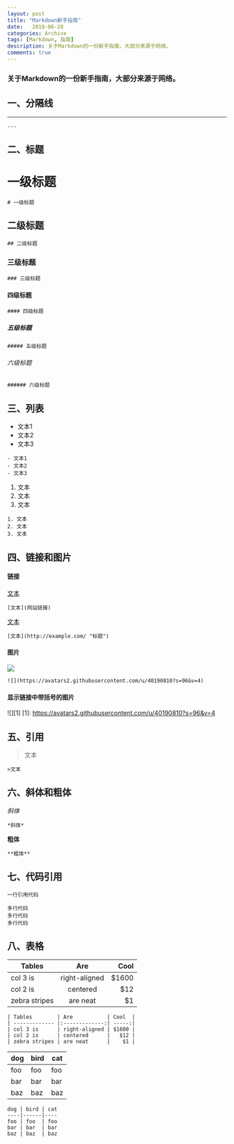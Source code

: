 ```yaml
---
layout: post
title: "Markdown新手指南"
date:   2018-06-28
categories: Archive
tags: [Markdown, 指南]
description: 关于Markdown的一份新手指南，大部分来源于网络。
comments: true
---
```


### 关于Markdown的一份新手指南，大部分来源于网络。

## 一、分隔线


---
`---`


## 二、标题


# 一级标题
`# 一级标题`
## 二级标题
`## 二级标题`
### 三级标题
`### 三级标题`
#### 四级标题
`#### 四级标题`
##### 五级标题
`##### 五级标题`
###### 六级标题
`###### 六级标题`


## 三、列表


- 文本1
- 文本2
- 文本3
```
- 文本1
- 文本2
- 文本3
```
1. 文本
2. 文本
3. 文本
```
1. 文本
2. 文本
3. 文本
```


## 四、链接和图片


#### 链接
[文本](网站链接)

`[文本](网站链接)`

[文本](http://example.com/ "标题")

`[文本](http://example.com/ "标题")`

#### 图片
![](https://avatars2.githubusercontent.com/u/40190810?s=96&v=4)

`![](https://avatars2.githubusercontent.com/u/40190810?s=96&v=4)`

#### 显示链接中带括号的图片
![][1]
[1]: https://avatars2.githubusercontent.com/u/40190810?s=96&v=4


## 五、引用


>文本

`>文本`


## 六、斜体和粗体


*斜体*

`*斜体*`

**粗体**

`**粗体**`


## 七、代码引用


`一行引用代码`

```
多行代码
多行代码
多行代码
```

## 八、表格


| Tables        | Are           | Cool  |
| ------------- |:-------------:| -----:|
| col 3 is      | right-aligned | $1600 |
| col 2 is      | centered      |   $12 |
| zebra stripes | are neat      |    $1 |
   
```
| Tables        | Are           | Cool  |
| ------------- |:-------------:| -----:|
| col 3 is      | right-aligned | $1600 |
| col 2 is      | centered      |   $12 |
| zebra stripes | are neat      |    $1 |
```

dog | bird | cat
----|------|----
foo | foo  | foo
bar | bar  | bar
baz | baz  | baz

```
dog | bird | cat
----|------|----
foo | foo  | foo
bar | bar  | bar
baz | baz  | baz
```
